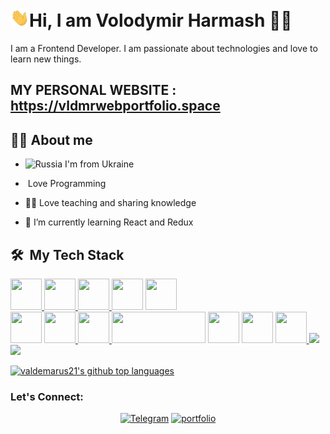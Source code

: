 # <img src="https://raw.githubusercontent.com/ABSphreak/ABSphreak/master/gifs/Hi.gif"  width="30px">Hi, I am Volodymir Harmash 👨‍💻

I am a Frontend Developer. I am passionate about technologies and love to learn new things.
## MY PERSONAL WEBSITE : https://vldmrwebportfolio.space
## 👩‍💻 About me

*  <img width="16" src="https://img.icons8.com/?size=512&id=15538&format=png" alt="Russia"/> I'm from Ukraine

- <img  width="16"  src="https://about.gitlab.com/images/blogimages/GitLab-Dev.png"  alt=""  /> Love Programming

- 👩‍🏫 Love teaching and sharing knowledge

* 🌱 I’m currently learning React and Redux

<h2> 🛠 &nbsp;My Tech Stack</h2>

<a href="https://developer.mozilla.org/ru/docs/Web/HTML" target="_blank"> <img src="https://img.icons8.com/color/50/000000/html-5--v1.png" width="50" height="50"/> </a>
<a href="https://developer.mozilla.org/ru/docs/Web/CSS" target="_blank"> <img src="https://img.icons8.com/color/50/000000/css3.png" width="50" height="50"/> </a>
<a href="https://sass-lang.com/" target="_blank"> <img src="https://www.pngfind.com/pngs/m/452-4521456_scss-logo-hd-png-download.png" width="50" height="50"/> </a>
<a href="https://developer.mozilla.org/ru/docs/Web/JavaScript" target="_blank"><img src="https://img.icons8.com/color/50/000000/javascript--v1.png" width="50" height="50"/></a>
<a href="https://getbootstrap.com/" target="_blank"> <img src="https://img.icons8.com/color/50/000000/bootstrap.png" width="50" height="50"/> </a>  
<a href="https://ru.reactjs.org/" target="_blank"> <img src="https://img.icons8.com/color/48/000000/react-native.png" width="50" height="50"/></a>
<a href="https://nodejs.org/" target="_blank"> <img src="https://img.icons8.com/fluency/50/000000/node-js.png" width="50" height="50"/> </a>
<a href="https://www.mongodb.com/" target="_blank"> <img src="https://emanueleciriachi.net/wp-content/uploads/2019/01/logo-mongodb-png-mongodb-logo-png-400.png" width="50" height="50"/> </a>
<a href="https://axios-http.com/docs/intro" target="_blank"> <img src="https://user-images.githubusercontent.com/8939680/57233884-20344080-6fe5-11e9-8df3-0df1282e1574.png" width="150" height="50"/></a>
<a href="https://git-scm.com/" target="_blank"> <img src="https://img.icons8.com/color/50/000000/git.png" width="50" height="50"/></a>
<a href="https://gulpjs.com/" target="_blank"> <img src="https://img.icons8.com/windows/32/E74C3C/gulp.png" width="50" height="50"/></a>
<a href="https://webpack.js.org/" target="_blank"> <img src="https://img.icons8.com/color/48/000000/webpack.png" width="50" height="50"/> </a>
<a href="https://www.figma.com/" target="_blank"> <img src="https://img.icons8.com/color/50/000000/figma--v1.png"/></a>
<a href="https://www.adobe.com/ru/products/photoshop.html" target="_blank"> <img src="https://img.icons8.com/fluency/50/000000/adobe-photoshop.png"/></a>

<!--### Github Statistics:
<img src="https://github-readme-stats.vercel.app/api?username=valdemarus21&&show_icons=true&count_private=true&theme=algolia" /> -->

<a href="https://github.com/valdemarus21">
    <img height="180em" src="https://github-readme-stats.vercel.app/api/top-langs/?username=valdemarus21&theme=merko&layout=compact" alt="valdemarus21's github top languages" />
</a>
  
### Let's Connect:

<div  align="center">
<a target="_blank"  href="https://t.me/valdemarus_dev"><img src="https://img.icons8.com/bubbles/50/000000/sent.png" alt="Telegram"/></a>
<a target="_blank" href="https://123/"><img src="https://img.icons8.com/bubbles/50/000000/resume.png" alt="portfolio"/></a>

</div>
